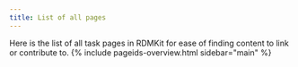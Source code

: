 ```yaml
---
title: List of all pages
---
```

Here is the list of all task pages in RDMKit for ease of finding content to link or contribute to.
{% include pageids-overview.html sidebar="main" %}
